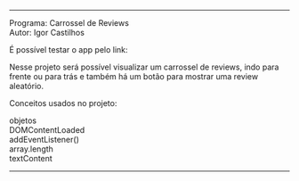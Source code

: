 ************************************************************************************************************
Programa: Carrossel de Reviews
<br>
Autor: Igor Castilhos
<br>

É possível testar o app pelo link:

Nesse projeto será possível visualizar um carrossel de reviews, indo para frente ou para trás e também há um botão para mostrar uma review aleatório.

Conceitos usados no projeto:

objetos<br>
DOMContentLoaded<br>
addEventListener()<br>
array.length<br>
textContent<br>
************************************************************************************************************